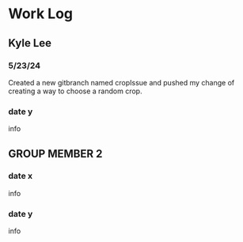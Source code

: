 # Work Log

## Kyle Lee

### 5/23/24

Created a new gitbranch named cropIssue and pushed my change of creating a way to choose a random crop.

### date y

info


## GROUP MEMBER 2

### date x

info

### date y

info
